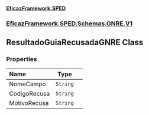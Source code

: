 #### [EficazFramework.SPED](EficazFrameworkSPED.md 'EficazFramework SPED')
### [EficazFramework.SPED.Schemas.GNRE.V1](EficazFramework.SPED.Schemas.GNRE.V1.md 'EficazFramework.SPED.Schemas.GNRE.V1')

## ResultadoGuiaRecusadaGNRE Class
### Properties

| Name | Type | |
| :--- | :---: | :--- |
| NomeCampo | `String` |  |
| CodigoRecusa | `String` |  |
| MotivoRecusa | `String` |  |
